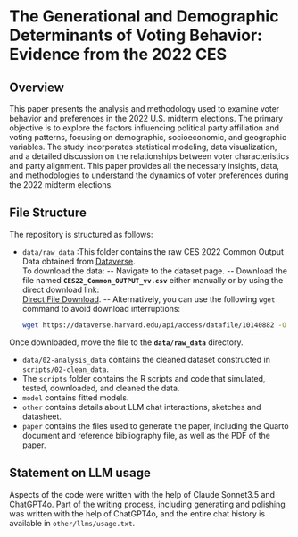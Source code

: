 # The Generational and Demographic Determinants of Voting Behavior: Evidence from the 2022 CES

## Overview

This paper presents the analysis and methodology used to examine voter behavior and preferences in the 2022 U.S. midterm elections. The primary objective is to explore the factors influencing political party affiliation and voting patterns, focusing on demographic, socioeconomic, and geographic variables. The study incorporates statistical modeling, data visualization, and a detailed discussion on the relationships between voter characteristics and party alignment. This paper provides all the necessary insights, data, and methodologies to understand the dynamics of voter preferences during the 2022 midterm elections.

## File Structure

The repository is structured as follows:

-   `data/raw_data` :This folder contains the raw CES 2022 Common Output Data obtained from [Dataverse](https://dataverse.harvard.edu/dataset.xhtml?persistentId=doi:10.7910/DVN/PR4L8P).  
  To download the data:
  -- Navigate to the dataset page.
  --  Download the file named **`CES22_Common_OUTPUT_vv.csv`** either manually or by using the direct download link:  
     [Direct File Download](https://dataverse.harvard.edu/api/access/datafile/10140882).
  --  Alternatively, you can use the following `wget` command to avoid download interruptions:  
     ```bash
     wget https://dataverse.harvard.edu/api/access/datafile/10140882 -O data/raw_data/CES22_Common_OUTPUT_vv.csv
     ```
  Once downloaded, move the file to the **`data/raw_data`** directory.
  
-   `data/02-analysis_data` contains the cleaned dataset constructed in `scripts/02-clean_data`.  
-   The `scripts` folder contains the R scripts and code that simulated, tested, downloaded, and cleaned the data.
-   `model` contains fitted models.
-   `other` contains details about LLM chat interactions, sketches and datasheet.
-   `paper` contains the files used to generate the paper, including the Quarto document and reference bibliography file, as well as the PDF of the paper.


## Statement on LLM usage

Aspects of the code were written with the help of Claude Sonnet3.5 and ChatGPT4o. Part of the writing process, including generating and polishing was written with the help of ChatGPT4o, and the entire chat history is available in `other/llms/usage.txt`.
